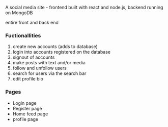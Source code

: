 A social media site - frontend built with react and node.js, backend running on MongoDB

entire front and back end 

### Fuctionallities
1. create new accounts (adds to database)
2. login into accounts registered on the database
3. signout of accounts
4. make posts with text and/or media 
5. follow and unfollow users
6. search for users via the search bar
7. edit profile bio

### Pages
- Login page
- Register page
- Home feed page
- profile page
